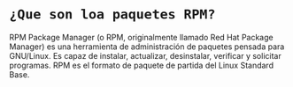 # `¿Que son loa paquetes RPM?`

RPM Package Manager (o RPM, originalmente llamado Red Hat Package Manager) es una herramienta de administración de paquetes pensada para GNU/Linux. Es capaz de instalar, actualizar, desinstalar, verificar y solicitar programas. RPM es el formato de paquete de partida del Linux Standard Base.


